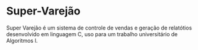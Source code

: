 # Super-Varejão

  Super Varejão é um sistema de controle de vendas e geração de relatótios desenvolvido em linguagem C, uso para um trabalho universitário de Algoritmos l.
